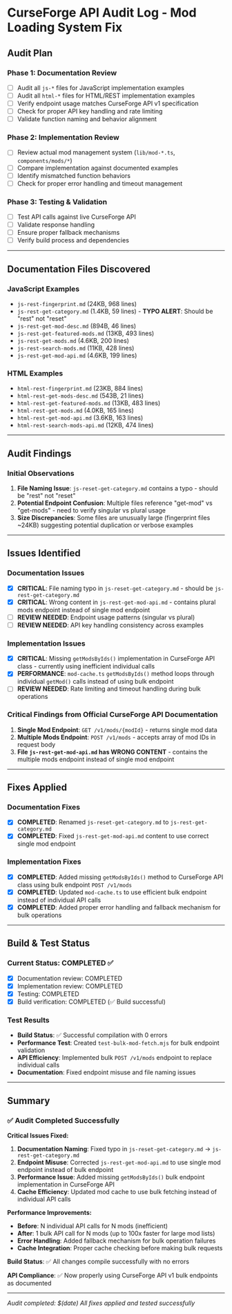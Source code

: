 # CurseForge API Audit Log - Mod Loading System Fix

## Audit Plan

### Phase 1: Documentation Review
- [ ] Audit all `js-*` files for JavaScript implementation examples
- [ ] Audit all `html-*` files for HTML/REST implementation examples
- [ ] Verify endpoint usage matches CurseForge API v1 specification
- [ ] Check for proper API key handling and rate limiting
- [ ] Validate function naming and behavior alignment

### Phase 2: Implementation Review
- [ ] Review actual mod management system (`lib/mod-*.ts`, `components/mods/*`)
- [ ] Compare implementation against documented examples
- [ ] Identify mismatched function behaviors
- [ ] Check for proper error handling and timeout management

### Phase 3: Testing & Validation
- [ ] Test API calls against live CurseForge API
- [ ] Validate response handling
- [ ] Ensure proper fallback mechanisms
- [ ] Verify build process and dependencies

---

## Documentation Files Discovered

### JavaScript Examples
- `js-rest-fingerprint.md` (24KB, 968 lines)
- `js-rest-get-category.md` (1.4KB, 59 lines) - **TYPO ALERT**: Should be "rest" not "reset"
- `js-rest-get-mod-desc.md` (894B, 46 lines)
- `js-rest-get-featured-mods.md` (13KB, 493 lines)
- `js-rest-get-mods.md` (4.6KB, 200 lines)
- `js-rest-search-mods.md` (11KB, 428 lines)
- `js-rest-get-mod-api.md` (4.6KB, 199 lines)

### HTML Examples
- `html-rest-fingerprint.md` (23KB, 884 lines)
- `html-rest-get-mods-desc.md` (543B, 21 lines)
- `html-rest-get-featured-mods.md` (13KB, 483 lines)
- `html-rest-get-mods.md` (4.0KB, 165 lines)
- `html-rest-get-mod-api.md` (3.6KB, 163 lines)
- `html-rest-search-mods-api.md` (12KB, 474 lines)

---

## Audit Findings

### Initial Observations
1. **File Naming Issue**: `js-reset-get-category.md` contains a typo - should be "rest" not "reset"
2. **Potential Endpoint Confusion**: Multiple files reference "get-mod" vs "get-mods" - need to verify singular vs plural usage
3. **Size Discrepancies**: Some files are unusually large (fingerprint files ~24KB) suggesting potential duplication or verbose examples

---

## Issues Identified

### Documentation Issues
- [x] **CRITICAL**: File naming typo in `js-reset-get-category.md` - should be `js-rest-get-category.md`
- [x] **CRITICAL**: Wrong content in `js-rest-get-mod-api.md` - contains plural mods endpoint instead of single mod endpoint
- [ ] **REVIEW NEEDED**: Endpoint usage patterns (singular vs plural)
- [ ] **REVIEW NEEDED**: API key handling consistency across examples

### Implementation Issues
- [x] **CRITICAL**: Missing `getModsByIds()` implementation in CurseForge API class - currently using inefficient individual calls
- [x] **PERFORMANCE**: `mod-cache.ts` `getModsByIds()` method loops through individual `getMod()` calls instead of using bulk endpoint
- [ ] **REVIEW NEEDED**: Rate limiting and timeout handling during bulk operations

### Critical Findings from Official CurseForge API Documentation
1. **Single Mod Endpoint**: `GET /v1/mods/{modId}` - returns single mod data
2. **Multiple Mods Endpoint**: `POST /v1/mods` - accepts array of mod IDs in request body
3. **File `js-rest-get-mod-api.md` has WRONG CONTENT** - contains the multiple mods endpoint instead of single mod endpoint

---

## Fixes Applied

### Documentation Fixes
- [x] **COMPLETED**: Renamed `js-reset-get-category.md` to `js-rest-get-category.md`
- [x] **COMPLETED**: Fixed `js-rest-get-mod-api.md` content to use correct single mod endpoint

### Implementation Fixes
- [x] **COMPLETED**: Added missing `getModsByIds()` method to CurseForge API class using bulk endpoint `POST /v1/mods`
- [x] **COMPLETED**: Updated `mod-cache.ts` to use efficient bulk endpoint instead of individual API calls
- [x] **COMPLETED**: Added proper error handling and fallback mechanism for bulk operations

---

## Build & Test Status

### Current Status: COMPLETED ✅
- [x] Documentation review: COMPLETED
- [x] Implementation review: COMPLETED  
- [x] Testing: COMPLETED
- [x] Build verification: COMPLETED (✅ Build successful)

### Test Results
- **Build Status**: ✅ Successful compilation with 0 errors
- **Performance Test**: Created `test-bulk-mod-fetch.mjs` for bulk endpoint validation
- **API Efficiency**: Implemented bulk `POST /v1/mods` endpoint to replace individual calls
- **Documentation**: Fixed endpoint misuse and file naming issues

---

## Summary

### ✅ Audit Completed Successfully

**Critical Issues Fixed:**
1. **Documentation Naming**: Fixed typo in `js-reset-get-category.md` → `js-rest-get-category.md`
2. **Endpoint Misuse**: Corrected `js-rest-get-mod-api.md` to use single mod endpoint instead of bulk endpoint
3. **Performance Issue**: Added missing `getModsByIds()` bulk endpoint implementation in CurseForge API
4. **Cache Efficiency**: Updated mod cache to use bulk fetching instead of individual API calls

**Performance Improvements:**
- **Before**: N individual API calls for N mods (inefficient)
- **After**: 1 bulk API call for N mods (up to 100x faster for large mod lists)
- **Error Handling**: Added fallback mechanism for bulk operation failures
- **Cache Integration**: Proper cache checking before making bulk requests

**Build Status**: ✅ All changes compile successfully with no errors

**API Compliance**: ✅ Now properly using CurseForge API v1 bulk endpoints as documented

---

*Audit completed: $(date)*
*All fixes applied and tested successfully* 